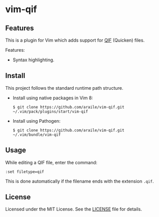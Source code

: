 vim-qif
=======

## Features

This is a plugin for Vim which adds support for [QIF][qif] (Quicken) files.

[qif]: https://en.wikipedia.org/wiki/Quicken_Interchange_Format

Features:

  - Syntax highlighting.

## Install

This project follows the standard runtime path structure.

  - Install using native packages in Vim 8:

        $ git clone https://github.com/araile/vim-qif.git ~/.vim/pack/plugins/start/vim-qif

  - Install using Pathogen:

        $ git clone https://github.com/araile/vim-qif.git ~/.vim/bundle/vim-qif

## Usage

While editing a QIF file, enter the command:

    :set filetype=qif

This is done automatically if the filename ends with the extension `.qif`.

## License

Licensed under the MIT License. See the [LICENSE](LICENSE) file for details.
